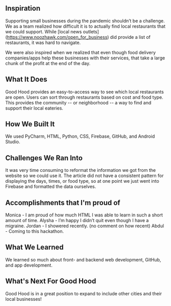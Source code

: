 ## Inspiration
Supporting small businesses during the pandemic shouldn’t be a challenge. We as a team realized how difficult it is to actually find local restaurants that we could support. While [local news outlets] (https://www.noozhawk.com/open_for_business) did provide a list of restaurants, it was hard to navigate.

We were also inspired when we realized that even though food delivery companies/apps help these businesses with their services, that take a large chunk of the profit at the end of the day.

## What It Does
Good Hood provides an easy-to-access way to see which local restaurants are open. Users can sort through restaurants based on cost and food type. This provides the community -- or neighborhood -- a way to find and support their local eateries.

## How We Built It
We used PyCharm, HTML, Python, CSS, Firebase, GitHub, and Android Studio.

## Challenges We Ran Into
It was very time consuming to reformat the information we got from the website so we could use it. The article did not have a consistent pattern for displaying the days, times, or food type, so at one point we just went into Firebase and formatted the data ourselves.

## Accomplishments that I'm proud of
Monica - I am proud of how much HTML I was able to learn in such a short amount of time.
Alysha - I’m happy I didn’t quit even though I have a migraine.
Jordan - I showered recently. (no comment on how recent)
Abdul - Coming to this hackathon.

## What We Learned
We learned so much about front- and backend web development, GitHub, and app development.

## What's Next For Good Hood
Good Hood is in a great position to expand to include other cities and their local businesses!
